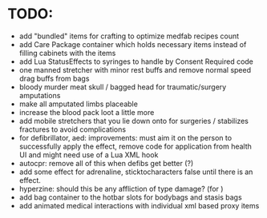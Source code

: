 # TODO:
- add "bundled" items for crafting to optimize medfab recipes count
- add Care Package container which holds necessary items instead of filling cabinets with the items
- add Lua StatusEffects to syringes to handle by Consent Required code
- one manned stretcher with minor rest buffs and remove normal speed drag buffs from bags
- bloody murder meat skull / bagged head for traumatic/surgery amputations
- make all amputated limbs placeable
- increase the blood pack loot a little more
- add mobile stretchers that you lie down onto for surgeries / stabilizes fractures to avoid complications
- for defibrillator, aed: improvements: must aim it on the person to successfully apply the effect, remove code for application from health UI and might need use of a Lua XML hook
- autocpr: remove all of this when defibs get better (<Fabricate>?)
- add some effect for adrenaline, sticktocharacters false until there is an effect.
- hyperzine: should this be any affliction of type damage? (for <StatusEffect tags="medical" type="OnFailure" target="UseTarget" duration="60.0">)
- add bag container to the hotbar slots for bodybags and stasis bags
- add animated medical interactions with individual xml based proxy items